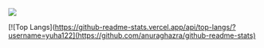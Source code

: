 <img src="https://capsule-render.vercel.app/api?type=venom&color=7ea5ac&height=150&section=header&text=Call%20me%20yuha122.&strokeWidth=1&stroke=5f848a&fontColor=ffffff&fontSize=90"/>

[![Top Langs](https://github-readme-stats.vercel.app/api/top-langs/?username=yuha122](https://github.com/anuraghazra/github-readme-stats)

